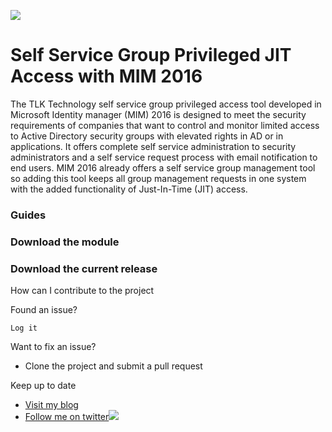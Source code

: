 ![](https://github.com/myFIMGithub/SelfServiceGroupPrivilegedAccess-MIM2016/blob/master/tlktechsmall.jpg)
# Self Service Group Privileged JIT Access with MIM 2016
The TLK Technology self service group privileged access tool developed in Microsoft Identity manager (MIM) 2016 is designed to meet the security requirements of companies that want to 
control and monitor limited access to Active Directory security groups with elevated rights in AD or in applications. It offers complete
self service administration to security administrators and a self service request process with email notification to end users. MIM 2016 already offers
a self service group management tool so adding this tool keeps all group management requests in one system with the added functionality
of Just-In-Time (JIT) access.

### Guides



### Download the module

### Download the current release
How can I contribute to the project

Found an issue?

    Log it

Want to fix an issue?
*   Clone the project and submit a pull request

Keep up to date
*   [Visit my blog](https://tlktechidentitythoughts.wordpress.com)
*   [Follow me on twitter](https://twitter.com/acceptedIke)![](http://twitter.com/favicon.ico)
